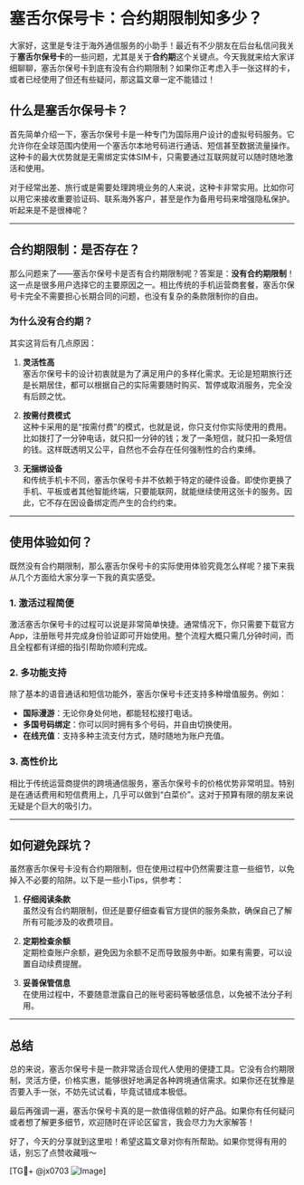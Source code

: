 # 塞舌尔保号卡：合约期限制知多少？

大家好，这里是专注于海外通信服务的小助手！最近有不少朋友在后台私信问我关于**塞舌尔保号卡**的一些问题，尤其是关于**合约期**这个关键点。今天我就来给大家详细聊聊，塞舌尔保号卡到底有没有合约期限制？如果你正考虑入手一张这样的卡，或者已经使用了但还有些疑问，那这篇文章一定不能错过！

## 什么是塞舌尔保号卡？

首先简单介绍一下，塞舌尔保号卡是一种专门为国际用户设计的虚拟号码服务。它允许你在全球范围内使用一个塞舌尔本地号码进行通话、短信甚至数据流量操作。这种卡的最大优势就是无需绑定实体SIM卡，只需要通过互联网就可以随时随地激活和使用。

对于经常出差、旅行或是需要处理跨境业务的人来说，这种卡非常实用。比如你可以用它来接收重要验证码、联系海外客户，甚至是作为备用号码来增强隐私保护。听起来是不是很棒呢？

---

## 合约期限制：是否存在？

那么问题来了——塞舌尔保号卡是否有合约期限制呢？答案是：**没有合约期限制**！这一点是很多用户选择它的主要原因之一。相比传统的手机运营商套餐，塞舌尔保号卡完全不需要担心长期合同的问题，也没有复杂的条款限制你的自由。

### 为什么没有合约期？

其实这背后有几点原因：

1. **灵活性高**  
   塞舌尔保号卡的设计初衷就是为了满足用户的多样化需求。无论是短期旅行还是长期居住，都可以根据自己的实际需要随时购买、暂停或取消服务，完全没有后顾之忧。

2. **按需付费模式**  
   这种卡采用的是“按需付费”的模式，也就是说，你只支付你实际使用的费用。比如拨打了一分钟电话，就只扣一分钟的钱；发了一条短信，就只扣一条短信的钱。这样既透明又公平，自然也不会存在任何强制性的合约束缚。

3. **无捆绑设备**  
   和传统手机卡不同，塞舌尔保号卡并不依赖于特定的硬件设备。即使你更换了手机、平板或者其他智能终端，只要能联网，就能继续使用这张卡的服务。因此，它不存在因设备绑定而产生的合约约束。

---

## 使用体验如何？

既然没有合约期限制，那么塞舌尔保号卡的实际使用体验究竟怎么样呢？接下来我从几个方面给大家分享一下我的真实感受。

### 1. 激活过程简便

激活塞舌尔保号卡的过程可以说是非常简单快捷。通常情况下，你只需要下载官方App，注册账号并完成身份验证即可开始使用。整个流程大概只需几分钟时间，而且全程都有详细的指引帮助你顺利完成。

### 2. 多功能支持

除了基本的语音通话和短信功能外，塞舌尔保号卡还支持多种增值服务。例如：
- **国际漫游**：无论你身处何地，都能轻松接打电话。
- **多国号码绑定**：你可以同时拥有多个号码，并自由切换使用。
- **在线充值**：支持多种主流支付方式，随时随地为账户充值。

### 3. 高性价比

相比于传统运营商提供的跨境通信服务，塞舌尔保号卡的价格优势非常明显。特别是在通话费用和短信费用上，几乎可以做到“白菜价”。这对于预算有限的朋友来说无疑是个巨大的吸引力。

---

## 如何避免踩坑？

虽然塞舌尔保号卡没有合约期限制，但在使用过程中仍然需要注意一些细节，以免掉入不必要的陷阱。以下是一些小Tips，供参考：

1. **仔细阅读条款**  
   虽然没有合约期限制，但还是要仔细查看官方提供的服务条款，确保自己了解所有可能涉及的收费项目。

2. **定期检查余额**  
   定期检查账户余额，避免因为余额不足而导致服务中断。如果有需要，可以设置自动续费提醒。

3. **妥善保管信息**  
   在使用过程中，不要随意泄露自己的账号密码等敏感信息，以免被不法分子利用。

---

## 总结

总的来说，塞舌尔保号卡是一款非常适合现代人使用的便捷工具。它没有合约期限制，灵活方便，价格实惠，能够很好地满足各种跨境通信需求。如果你还在犹豫是否要入手一张，不妨先试试看，毕竟试错成本极低。

最后再强调一遍，塞舌尔保号卡真的是一款值得信赖的好产品。如果你有任何疑问或者想了解更多细节，欢迎随时在评论区留言，我会尽力为大家解答！

好了，今天的分享就到这里啦！希望这篇文章对你有所帮助。如果你觉得有用的话，别忘了点赞收藏哦～

[TG💪+ @jx0703 ![Image](https://github.com/user-attachments/assets/dbca1d08-cadb-493c-b0ec-ad6f7a83f270)]